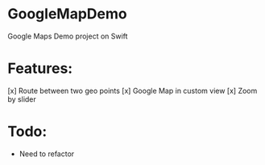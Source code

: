# GoogleMapDemo
Google Maps Demo project on Swift

# Features:
[x] Route between two geo points
[x] Google Map in custom view
[x] Zoom by slider

# Todo:
- Need to refactor
